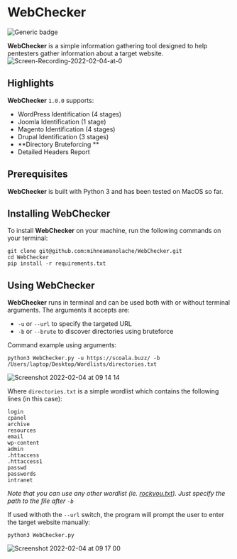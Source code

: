 # WebChecker
![Generic badge](https://img.shields.io/badge/Version-1.0.0-RED.svg)

**WebChecker** is a simple information gathering tool designed to help pentesters gather information about a target website.
![Screen-Recording-2022-02-04-at-0](https://user-images.githubusercontent.com/43548656/152489199-8c2aa54e-a304-4258-b17b-dc881220cff0.gif)


## Highlights 
**WebChecker** `1.0.0` supports:
- WordPress Identification (4 stages)
- Joomla Identification (1 stage)
- Magento Identification (4 stages)
- Drupal Identification (3 stages)
- **Directory Bruteforcing **
- Detailed Headers Report

## Prerequisites 
**WebChecker** is built with Python 3 and has been tested on MacOS so far.

## Installing WebChecker
To install **WebChecker** on your machine, run the following commands on your terminal:
```
git clone git@github.com:mihneamanolache/WebChecker.git 
cd WebChecker
pip install -r requirements.txt
```

## Using WebChecker
**WebChecker** runs in terminal and can be used both with or without terminal arguments. The arguments it accepts are:
- `-u` or `--url` to specify the targeted URL
- `-b` or `--brute` to discover directories using bruteforce

Command example using arguments:
```
python3 WebChecker.py -u https://scoala.buzz/ -b /Users/laptop/Desktop/Wordlists/directories.txt 
```
![Screenshot 2022-02-04 at 09 14 14](https://user-images.githubusercontent.com/43548656/152487424-79ac30a4-1c72-473d-9ad9-af5319fb20eb.png)

Where `directories.txt` is a simple wordlist which contains the following lines (in this case):
```
login
cpanel
archive
resources
email
wp-content
admin
.httaccess
.httaccess1
passwd
passwords
intranet
```
*Note that you can use any other wordlist (ie. [rockyou.txt](https://github.com/brannondorsey/naive-hashcat/releases/download/data/rockyou.txt "rockyou.txt")). Just specify the path to the file after `-b`*

If used withoth the `--url` switch, the program will prompt the user to enter the target website manually:
```
python3 WebChecker.py 
```
![Screenshot 2022-02-04 at 09 17 00](https://user-images.githubusercontent.com/43548656/152487765-e7142232-ddcb-4b7b-b63f-73de940f482b.png)